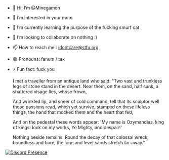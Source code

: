 - 👋 Hi, I’m @Minegamon
- 👀 I’m interested in your mom
- 🌱 I’m currently learning the purpose of the fucking smurf cat
- 💞️ I’m looking to collaborate on nothing :)
- 📫 How to reach me : idontcare@stfu.org
- 😄 Pronouns: fanum / tax
- ⚡ Fun fact: fuck you

	I met a traveller from an antique land
  who said: "Two vast and trunkless legs of stone
  stand in the desert. Near them, on the sand,
  half sunk, a shattered visage lies, whose frown,

  And wrinkled lip, and sneer of cold command,
  tell that its sculptor well those passions read,
  which yet survive, stamped on these lifeless things,
  the hand that mocked them and the heart that fed,

  And on the pedestal these words appear:
	'My name is Ozymandias, king of kings:
  look on my works, Ye Mighty, and despair!'

  Nothing beside remains. Round the decay
  of that colossal wreck, boundless and bare,
  the lone and level sands stretch far away."

[![Discord Presence](https://lanyard.cnrad.dev/api/998008076198236230)](https://discord.com/users/998008076198236230)
